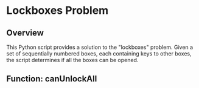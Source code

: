# Lockboxes Problem

## Overview

This Python script provides a solution to the "lockboxes" problem. Given a set of sequentially numbered boxes, each containing keys to other boxes, the script determines if all the boxes can be opened.

## Function: canUnlockAll
